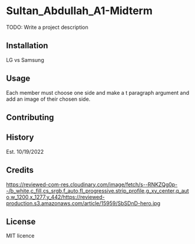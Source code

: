 



# Sultan_Abdullah_A1-Midterm

TODO: Write a project description

## Installation

LG vs Samsung

## Usage

Each member must choose one side and make a t paragraph argument and add an image of their chosen side.

## Contributing


## History

Est. 10/19/2022

## Credits

https://reviewed-com-res.cloudinary.com/image/fetch/s--RNKZQg0p--/b_white,c_fill,cs_srgb,f_auto,fl_progressive.strip_profile,g_xy_center,q_auto,w_1200,x_1277,y_442/https://reviewed-production.s3.amazonaws.com/article/15959/SbSDnD-hero.jpg

## License
MIT licence
